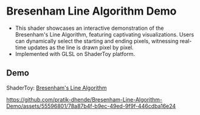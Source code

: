 # Bresenham Line Algorithm Demo
- This shader showcases an interactive demonstration of the Bresenham's Line Algorithm, featuring captivating visualizations. Users can dynamically select the starting and ending pixels, witnessing real-time updates as the line is drawn pixel by pixel.
- Implemented with GLSL on ShaderToy platform.

## Demo
ShaderToy: [Bresenham's Line Algorithm](https://www.shadertoy.com/view/MfdSRj)

https://github.com/pratik-dhende/Bresenham-Line-Algorithm-Demo/assets/55596801/78a87b4f-b9ec-49ed-9f9f-446cdba16e24





